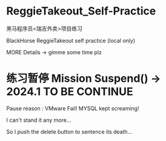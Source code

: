 # ReggieTakeout_Self-Practice
黑马程序员&lt;瑞吉外卖>项目练习 

BlackHorse ReggieTakeout self practice (local only)

MORE Details -> gimme some time plz

# 练习暂停 Mission Suspend()  -> 2024.1 TO BE CONTINUE
Pause reason : VMware Fail! MYSQL kept screaming!

I can't stand it any more...

So I push the delete button to sentence its death...

